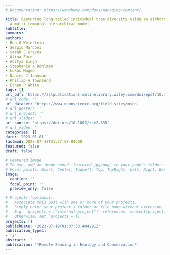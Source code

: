 ```yaml
---
# Documentation: https://wowchemy.com/docs/managing-content/

title: Capturing long-tailed individual tree diversity using an airborne imaging and
  a multi-temporal hierarchical model
subtitle: ''
summary: ''
authors:
- Ben G Weinstein
- Sergio Marconi
- Sarah J Graves
- Alina Zare
- Aditya Singh
- Stephanie A Bohlman
- Lukas Magee
- Daniel J Johnson
- Phillip A Townsend
- Ethan P White
tags: []
url_pdf: 'https://zslpublications.onlinelibrary.wiley.com/doi/epdf/10.1002/rse2.335'
# url_code: ''
url_dataset: 'https://www.neonscience.org/field-sites/osbs'
# url_poster: ''
# url_project: ''
# url_slides: ''
url_source: 'https://doi.org/10.1002/rse2.335'
# url_video: ''
categories: []
date: '2023-01-01'
lastmod: 2023-07-18T21:37:58-04:00
featured: false
draft: false

# Featured image
# To use, add an image named `featured.jpg/png` to your page's folder.
# Focal points: Smart, Center, TopLeft, Top, TopRight, Left, Right, BottomLeft, Bottom, BottomRight.
image:
  caption: ''
  focal_point: ''
  preview_only: false

# Projects (optional).
#   Associate this post with one or more of your projects.
#   Simply enter your project's folder or file name without extension.
#   E.g. `projects = ["internal-project"]` references `content/project/deep-learning/index.md`.
#   Otherwise, set `projects = []`.
projects: []
publishDate: '2023-07-19T01:37:58.404291Z'
publication_types:
- '2'
abstract: ''
publication: '*Remote Sensing in Ecology and Conservation*'
---
```

